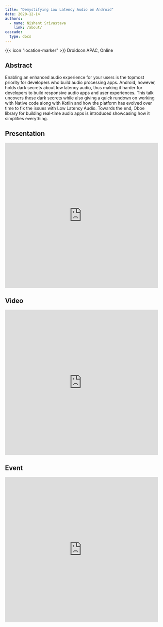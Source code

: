 ```yaml
---
title: "Demystifying Low Latency Audio on Android"
date: 2020-12-14
authors:
  - name: Nishant Srivastava
    link: /about/
cascade:
  type: docs
---
```


{{< icon "location-marker" >}} Droidcon APAC, Online

<!--more-->

## Abstract

Enabling an enhanced audio experience for your users is the topmost priority for developers who build audio processing apps. Android, however, holds dark secrets about low latency audio, thus making it harder for developers to build responsive audio apps and user experiences. This talk uncovers those dark secrets while also giving a quick rundown on working with Native code along with Kotlin and how the platform has evolved over time to fix the issues with Low Latency Audio. Towards the end, Oboe library for building real-time audio apps is introduced showcasing how it simplifies everything.

## Presentation

<iframe src="https://docs.google.com/presentation/d/e/2PACX-1vRfVA3s4_H-l-s-txsioYPv39r-S2MB5PxukECRBKdEXxVTV7RLqBjfvIhDPMatAAK2oUiol7-sFXq2/embed?start=false&loop=false&delayms=3000" frameborder="0" width="100%" height="480" allowfullscreen="true" mozallowfullscreen="true" webkitallowfullscreen="true"></iframe>

## Video

<iframe title="vimeo-player" src="https://player.vimeo.com/video/491099711" width="100%" height="480" frameborder="0" allow="autoplay; fullscreen" allowfullscreen></iframe>

## Event

<iframe src="https://web.archive.org/web/20201216233852/https://www.online.droidcon.com/apac-speakers/nishant-srivastava" frameborder="0" width="100%" height="480" allowfullscreen="true" mozallowfullscreen="true" webkitallowfullscreen="true"></iframe>

